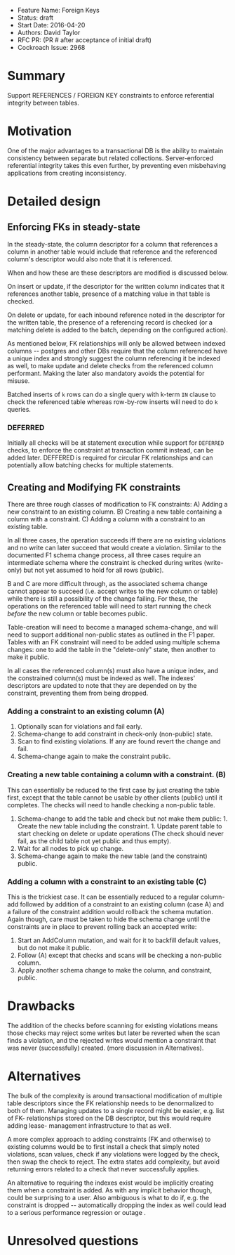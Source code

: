   - Feature Name: Foreign Keys
  - Status: draft
  - Start Date: 2016-04-20
  - Authors: David Taylor
  - RFC PR: (PR # after acceptance of initial draft)
  - Cockroach Issue: 2968


  # Summary
  Support REFERENCES / FOREIGN KEY constraints to enforce referential integrity
  between tables.

  # Motivation
  One of the major advantages to a transactional DB is the ability to maintain
  consistency between separate but related collections.
  Server-enforced referential integrity takes this even further, by preventing
  even misbehaving applications from creating inconsistency.

  # Detailed design

  ## Enforcing FKs in steady-state
  In the steady-state, the column descriptor for a column that references a column
  in another table would include that reference and the referenced column's
  descriptor would  also note that it is referenced.

  When and how these are these descriptors are modified is discussed below.

  On insert or update, if the descriptor for the written column indicates that
  it references another table, presence of a matching value in that table is checked.

  On delete or update, for each inbound reference noted in the descriptor for the
  written table, the presence of a referencing record is checked (or a matching
  delete is added to the batch, depending on the configured action).

  As mentioned below, FK relationships will only be allowed between indexed
  columns -- postgres and other DBs require that the column referenced have a
  unique index and strongly suggest the column referencing it be indexed as well,
  to make update and delete checks from the referenced column performant.
  Making the later also mandatory avoids the potential for misuse.

  Batched inserts of `k` rows can do a single query with k-term `IN` clause to
  check the referenced table whereas row-by-row inserts will need to do `k` queries.

  ### DEFERRED
  Initially all checks will be at statement execution while support for `DEFERRED`
  checks, to enforce the constraint at transaction commit instead, can be added
  later.
  DEFFERED is required for circular FK relationships and can potentially
  allow batching checks for multiple statements.

  ## Creating and Modifying FK constraints
  There are three rough classes of modification to FK constraints:
  A) Adding a new constraint to an existing column.
  B) Creating a new table containing a column with a constraint.
  C) Adding a column with a constraint to an existing table.

  In all three cases, the operation succeeds iff there are no existing
  violations and no write can later succeed that would create a violation.
  Similar to the documented F1 schema change process, all three cases require an
  intermediate schema where the constraint is checked during writes (write-only)
  but not yet assumed to hold for all rows (public).

  B and C are more difficult through, as the associated schema change cannot
  appear to succeed (i.e. accept writes to the new column or table) while there
  is still a possibility of the change failing. For these, the operations on the
  referenced table will need to start running the check *before* the new column or
  table becomes public.

  Table-creation will need to become a managed schema-change, and will need to
  support additional non-public states as outlined in the F1 paper. Tables
  with an FK constraint will need to be added using multiple schema changes: one
  to add the table in the "delete-only" state, then another to make it public.

  In all cases the referenced column(s) must also have a unique index, and the
  constrained column(s) must be indexed as well. The indexes' descriptors are
  updated to note that they are depended on by the constraint, preventing them
  from being dropped.

  ### Adding a constraint to an existing column (A)

  1. Optionally scan for violations and fail early.
  1. Schema-change to add constraint in check-only (non-public) state.
  1. Scan to find existing violations. If any are found revert the change and fail.
  1. Schema-change again to make the constraint public.

  ### Creating a new table containing a column with a constraint. (B)
  This can essentially be reduced to the first case by just creating the table
  first, except that the table cannot be usable by other clients (public) until
  it completes. The checks will need to handle checking a non-public table.

  1. Schema-change to add the table and check but not make them public:
    1. Create the new table including the constraint.
    1. Update parent table to start checking on delete or update operations
       (The check should never fail, as the child table not yet public and thus empty).
  1. Wait for all nodes to pick up change.
  1. Schema-change again to make the new table (and the constraint) public.

  ### Adding a column with a constraint to an existing table (C)
  This is the trickiest case. It can be essentially reduced to a regular column-add
  followed by addition of a constraint to an existing column (case A) and a
  failure of the constraint addition would rollback the schema mutation. Again
  though, care must be taken to hide the schema change until the constraints are
  in place to prevent rolling back an accepted write:

  1. Start an AddColumn mutation, and wait for it to backfill default values, but do not make it public.
  1. Follow (A) except that checks and scans will be checking a non-public column.
  1. Apply another schema change to make the column, and constraint, public.

  # Drawbacks
  The addition of the checks before scanning for existing violations means those
  checks may reject some writes but later be reverted when the scan finds a
  violation, and the rejected writes would mention a constraint that was never
  (successfully) created. (more discussion in Alternatives).

  # Alternatives
  The bulk of the complexity is around transactional modification of multiple
  table descriptors since the FK relationship needs to be denormalized to both
  of them. Managing updates to a single record might be easier, e.g. list of FK-
  relationships stored on the DB descriptor, but this would require adding lease-
  management infrastructure to that as well.

  A more complex approach to adding constraints (FK and otherwise) to existing
  columns would be to first install a check that simply noted violations, scan
  values, check if any violations were logged by the check, then swap the check
  to reject. The extra states add complexity, but avoid returning errors related
  to a check that never successfully applies.

  An alternative to requiring the indexes exist would be implicitly creating them
  when a constraint is added. As with any implicit behavior though, could be
  surprising to a user. Also ambiguous is what to do if, e.g. the constraint is
  dropped -- automatically dropping the index as well could lead to a serious
  performance regression or outage .

  # Unresolved questions
